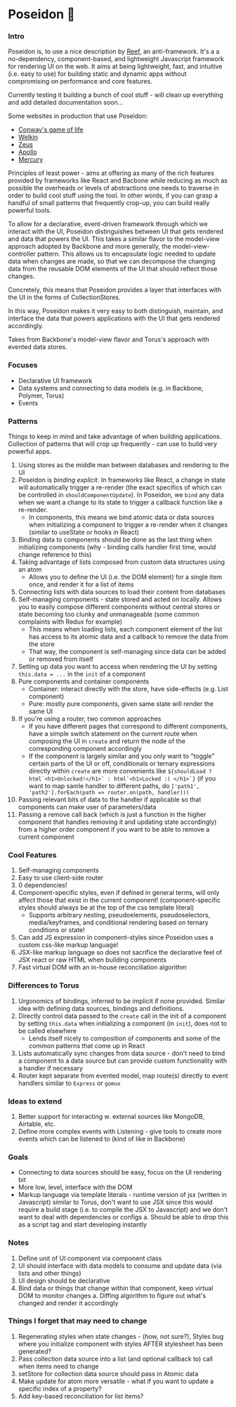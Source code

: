 # Poseidon  🔱
### Intro
Poseidon is, to use a nice description by [Reef](https://reefjs.com/), an anti-framework. It's a a no-dependency, component-based, and lightweight Javascript framework for rendering UI on the web. It aims at being lightweight, fast, and intuitive (i.e. easy to use) for building static and dynamic apps without compromising on performance and core features.

Currently testing it building a bunch of cool stuff - will clean up everything and add detailed documentation soon...

Some websites in production that use Poseidon:
- [Conway's game of life](https://gameoflifeposeidon.surge.sh/)
- [Welkin](https://welkin.surge.sh/)
- [Zeus](https://zeus.amirbolous.com/)
- [Apollo](http://apollo.amirbolous.com/)
- [Mercury](https://mymercury.surge.sh/)

Principles of least power - aims at offering as many of the rich features provided by frameworks like React and Bacbone while reducing as much as possible the overheads or levels of abstractions one needs to traverse in order to build cool stuff using the tool. In other words, if you can grasp a handful of small patterns that frequently crop-up, you can build really powerful tools. 

To allow for a declarative, event-driven framework through which we interact with the UI, Poseidon distinguishes between UI that gets rendered and data that powers the UI. This takes a similar flavor to the model-view approach adopted by Backbone and more generally, the model-view-controller pattern. This allows us to encapsulate logic needed to update data when changes are made, so that we can decompose the changing data from the reusable DOM elements of the UI that should reflect those changes. 

Concretely, this means that Poseidon provides a layer that interfaces with the UI in the forms of CollectionStores. 

In this way, Poseidon makes it very easy to both distinguish, maintain, and interface the data that powers applications with the UI that gets rendered accordingly. 

Takes from Backbone's model-view flavor and Torus's approach with evented data stores.

### Focuses
- Declarative UI framework
- Data systems and connecting to data models (e.g. in Backbone, Polymer, Torus)
- Events

### Patterns
Things to keep in mind and take advantage of when building applications. Collection of patterns that will crop up frequently - can use to build very powerful apps.
1. Using stores as the middle man between databases and rendering to the UI
2. Poseidon is *binding explicit*. In frameworks like React, a change in state will automatically trigger a re-render (the exact specifics of which can be controlled in `shouldComponentUpdate`). In Poseidon, we `bind` any data when we want a change to its state to trigger a callback function like a re-render.
    - In components, this means we bind atomic data or data sources when initializing a component to trigger a re-render when it changes (similar to useState or hooks in React)
3. Binding data to components should be done as the last thing when initializing components
    (why - binding calls handler first time, would change reference to this)
4. Taking advantage of lists composed from custom data structures using an atom
    - Allows you to define the UI (i.e. the DOM element) for a single item once, and render it for a list of items
5. Connecting lists with data sources to load their content from databases
6. Self-managing components - state stored and acted on locally. Allows you to easily compose different components without 
central stores or state becoming too clunky and unmanageable (some common complaints with Redux for example)
    - This means when loading lists, each component element of the list has access to its atomic data and a callback to remove the data from the store
    - That way, the component is self-managing since data can be added or removed from itself
7. Setting up data you want to access when rendering the UI by setting `this.data = ...` in the `init` of a component
8. Pure components and container components 
    - Container: interact directly with the store, have side-effects (e.g. List component)
    - Pure: mostly pure components, given same state will render the same UI
9. If you're using a router, two common approaches
    - If you have different pages that correspond to different components, have a simple switch statement on the current route
    when composing the UI in `create` and return the node of the corresponding component accordingly
    - If the component is largely similar and you only want to "toggle" certain parts of the UI or off, conditionals or ternary expressions directly within `create` are more convenients like
    ```${shouldLoad ? html`<h1>Unlocked!</h1>` : html`<h1>Locked :( </h1>`}```
    (if you want to map samle handler to different paths, do `['path1', 'path2'].forEach(path => router.on(path, handler)))`
10. Passing relevant bits of data to the handler if applicable so that components can make user of parameters/data 
11. Passing a remove call back (which is just a function in the higher component that handles removing it and updating state accordingly) from a higher order component if you want to be able to remove a current component

### Cool Features
1. Self-managing components
2. Easy to use client-side router
3. 0 dependencies! 
4. Component-specific styles, even if defined in general terms, will only affect those that exist in the current component! (component-specific styles should always be at the top of the css template literal)
    - Supports arbitrary nesting, pseudoelements, pseudoselectors, media/keyframes, and conditional rendering based on ternary conditions or state!
5. Can add JS expression in component-styles since Poseidon uses a custom css-like markup language!
6. JSX-like markup language so does not sacrifice the declarative feel of JSX react or raw HTML when building components
7. Fast virtual DOM with an in-house reconciliation algorithm

### Differences to Torus
1. Urgonomics of bindings, inferred to be implicit if none provided. Similar idea with defining data sources, bindings and definitions.
2. Directly control data passed to the `create` call in the init of a component by setting `this.data` when initializing a component (in `init`), does not to be called elsewhere 
    - Lends itself nicely to composition of components and some of the common patterns that come up in React 
3. Lists automatically sync changes from data source - don't need to bind a component to a data source but can provide 
custom functionality with a handler if necessary
4. Router kept separate from evented model, map route(s) directly to event handlers similar to `Express` or `gomux`


### Ideas to extend
1. Better support for interacting w. external sources like MongoDB, Airtable, etc. 
2. Define more complex events with Listening - give tools to create more events which can be listened to (kind of like in Backbone)


### Goals
- Connecting to data sources should be easy, focus on the UI rendering bit
- More low, level, interface with the DOM
- Markup language via template literals - runtime version of jsx (written in Javascript) similar to Torus, don't want to use JSX since this would require a build stage (i.e. to compile the JSX to Javascript) and we don't want to deal with dependencies or configs
    a. Should be able to drop this as a script tag and start developing instantly 

### Notes
1. Define unit of UI component via component class
2. UI should interface with data models to consume and update data (via lists and other things)
3. UI design should be declarative
4. Bind data or things that change within that component, keep virtual DOM to monitor changes 
    a. Diffing algorithm to figure out what's changed and render it accordingly


### Things I forget that may need to change
1. Regenerating styles when state changes - (how, not sure?), Styles bug where you initialize component with styles AFTER stylesheet has been generated?  
2. Pass collection data source into a list (and optional callback to)
call when items need to change
3. setStore for collection data source should pass in Atomic data
4. Make update for atom more versatile - what if you want to update a specific index of a property?
5. Add key-based reconciliation for list items?
